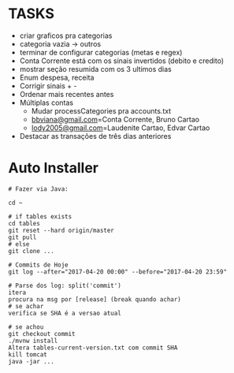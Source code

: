 # TASKS

- criar graficos pra categorias
- categoria vazia -> outros
- terminar de configurar categorias (metas e regex)
- Conta Corrente está com os sinais invertidos (debito e credito)
- mostrar seção resumida com os 3 ultimos dias
- Enum despesa, receita
- Corrigir sinais + -
- Ordenar mais recentes antes
- Múltiplas contas
    - Mudar processCategories pra accounts.txt
    - bbviana@gmail.com=Conta Corrente, Bruno Cartao
    - lody2005@gmail.com=Laudenite Cartao, Edvar Cartao
- Destacar as transações de três dias anteriores

# Auto Installer
```
# Fazer via Java:

cd ~

# if tables exists
cd tables
git reset --hard origin/master
git pull
# else
git clone ...

# Commits de Hoje
git log --after="2017-04-20 00:00" --before="2017-04-20 23:59"

# Parse dos log: split('commit')
itera
procura na msg por [release] (break quando achar)
# se achar
verifica se SHA é a versao atual

# se achou
git checkout commit
./mvnw install
Altera tables-current-version.txt com commit SHA
kill tomcat
java -jar ...

```

